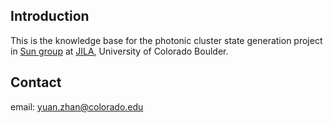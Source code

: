 
## Introduction

This is the knowledge base for the photonic cluster state generation project in [Sun group](https://jila.colorado.edu/sun) at [JILA](https://jila.colorado.edu), University of Colorado Boulder.

## Contact

email: <yuan.zhan@colorado.edu>
